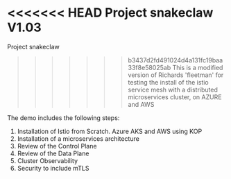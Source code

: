 <<<<<<< HEAD
Project snakeclaw V1.03
=======
Project snakeclaw
>>>>>>> b3437d2fd491024d4a131fc19baa33f8e58025ab
This is a modified version of Richards 'fleetman' for testing the install of the istio service mesh with a distributed microservices cluster, on AZURE and AWS  

The demo includes the following steps:

1. Installation of Istio from Scratch.  Azure AKS and AWS using KOP
2. Installation of a microservices architecture
3. Review of the Control Plane
4. Review of the Data Plane
5. Cluster Observability 
5. Security to include mTLS
